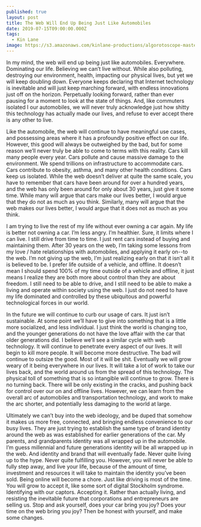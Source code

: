 ```yaml
---
published: true
layout: post
title: The Web Will End Up Being Just Like Automobiles
date: 2019-07-15T09:00:00.000Z
tags:
  - Kin Lane
image: https://s3.amazonaws.com/kinlane-productions/algorotoscope-master/fast-lights-freeway-redes-fast-flux-623x425-dali-three.jpg
---
```

In my mind, the web will end up being just like automobiles. Everywhere. Dominating our life. Believing we can’t live without. While also polluting, destroying our environment, health, impacting our physical lives, but yet we will keep doubling down. Everyone keeps declaring that Internet technology is inevitable and will just keep marching forward, with endless innovations just off on the horizon. Perpetually looking forward, rather than ever pausing for a moment to look at the state of things. And, like commuters isolated I our automobiles, we will never truly acknowledge just how shitty this technology has actually made our lives, and refuse to ever accept there is any other to live.

Like the automobile, the web will continue to have meaningful use cases, and possessing areas where it has a profoundly positive effect on our life. However, this good will always be outweighed by the bad, but for some reason we’ll never truly be able to come to terms with this reality. Cars kill many people every year. Cars pollute and cause massive damage to the environment. We spend trillions on infrastructure to accommodate cars. Cars contribute to obesity, asthma, and many other health conditions. Cars keep us isolated. While the web doesn’t deliver at quite the same scale, you have to remember that cars have been around for over a hundred years, and the web has only been around for only about 30 years, just give it some time. While many will argue that cars make our lives better, I would argue that they do not as much as you think. Similarly, many will argue that the web makes our lives better, I would argue that it does not as much as you think.

I am trying to live the rest of my life without ever owning a car again. My life is better not owning a car. I’m less angry. I’m healthier. Sure, it limits where I can live. I still drive from time to time. I just rent cars instead of buying and maintaining them. After 30 years on the web, I’m taking some lessons from my love / hate relationships with automobiles, and applying it early on--to the web. I’m not giving up the web, I’m just realizing early on that it isn’t all it is believed to be. I prefer life outside of a vehicle, and offline. It doesn’t mean I should spend 100% of my time outside of a vehicle and offline, it just means I realize they are both more about control than they are about freedom. I still need to be able to drive, and I still need to be able to make a living and operate within society using the web. I just do not need to have my life dominated and controlled by these ubiquitous and powerful technological forces in our world.

In the future we will continue to curb our usage of cars. It just isn’t sustainable. At some point we’ll have to give into something that is a little more socialized, and less individual. I just think the world is changing too, and the younger generations do not have the love affair with the car that older generations did. I believe we’ll see a similar cycle with web technology. It will continue to penetrate every aspect of our lives. It will begin to kill more people. It will become more destructive. The bad will continue to outsize the good. Most of it will be shit. Eventually we will grow weary of it being everywhere in our lives. It will take a lot of work to take our lives back, and the world around us from the spread of this technology. The physical toll of something that is so intangible will continue to grow. There is no turning back. There will be only existing in the cracks, and pushing back for control over our on and offline lives. However, we can learn from the overall arc of automobiles and transportation technology, and work to make the arc shorter, and potentially less damaging to the world at large.

Ultimately we can’t buy into the web ideology, and be duped that somehow it makes us more free, connected, and bringing endless convenience to our busy lives. They are just trying to establish the same type of brand identity around the web as was established for earlier generations of the car. My parents, and grandparents identity was all wrapped up in the automobile. I’m guess millennial and future generations identity will be all wrapped up in the web. And identity and brand that will eventually fade. Never quite living up to the hype. Never quite fulfilling you. However, you will never be able to fully step away, and live your life, because of the amount of time, investment and resources it will take to maintain the identity you’ve been sold. Being online will become a chore. Just like driving is most of the time. You will grow to accept it, like some sort of digital Stockholm syndrome. Identifying with our captors. Accepting it. Rather than actually living, and resisting the inevitable future that corporations and entrepreneurs are selling us. Stop and ask yourself, does your car bring you joy? Does your time on the web bring you joy? Then be honest with yourself, and make some changes.
